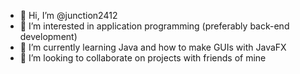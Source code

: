 - 👋 Hi, I’m @junction2412
- 👀 I’m interested in application programming (preferably back-end development)
- 🌱 I’m currently learning Java and how to make GUIs with JavaFX
- 💞️ I’m looking to collaborate on projects with friends of mine

<!---
junction2412/junction2412 is a ✨ special ✨ repository because its `README.md` (this file) appears on your GitHub profile.
You can click the Preview link to take a look at your changes.
--->
